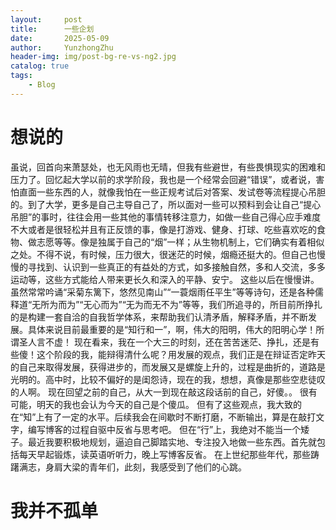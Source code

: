 ```yaml
---
layout:     post
title:      一些企划
date:       2025-05-09
author:     YunzhongZhu
header-img: img/post-bg-re-vs-ng2.jpg
catalog: true
tags:
    - Blog
---
```


# 想说的
虽说，回首向来萧瑟处，也无风雨也无晴，但我有些避世，有些畏惧现实的困难和压力了。回忆起大学以前的求学阶段，我也是一个经常会回避“错误”，或者说，害怕直面一些东西的人，就像我怕在一些正规考试后对答案、发试卷等流程提心吊胆的。到了大学，更多是自己主导自己了，所以面对一些可以预料到会让自己“提心吊胆”的事时，往往会用一些其他的事情转移注意力，如做一些自己得心应手难度不大或者是很轻松并且有正反馈的事，像是打游戏、健身、打球、吃些喜欢吃的食物、做志愿等等。像是独属于自己的“烟”一样；从生物机制上，它们确实有着相似之处。不得不说，有时候，压力很大，很迷茫的时候，烟瘾还挺大的。但自己也慢慢的寻找到、认识到一些真正的有益处的方式，如多接触自然，多和人交流，多多运动等，这些方式能给人带来更长久和深入的平静、安宁。
这些以后在慢慢讲。
虽然常常吟诵“采菊东篱下，悠然见南山”“一蓑烟雨任平生”等等诗句，还是各种儒释道“无所为而为”“无心而为”“无为而无不为”等等，我们所追寻的，所目前所挣扎的是构建一套自洽的自我哲学体系，来帮助我们认清矛盾，解释矛盾，并不断发展。具体来说目前最重要的是“知行和一”，啊，伟大的阳明，伟大的阳明心学！所谓圣人言不虚！
现在看来，我在一个大三的时刻，还在苦苦迷茫、挣扎，还是有些傻！这个阶段的我，能辩得清什么呢？用发展的观点，我们正是在辩证否定昨天的自己来取得发展，获得进步的，而发展又是螺旋上升的，过程是曲折的，道路是光明的。高中时，比较不偏好的是闺怨诗，现在的我，想想，真像是那些空悲徒叹的人啊。
现在回望之前的自己，从大一到现在敲这段话前的自己，好傻。。
很有可能，明天的我也会认为今天的自己是个傻瓜。
但有了这些观点，我大致的在“知”上有了一定的水平。后续我会在间歇时不断打磨，不断输出，算是在敲打文字，编写博客的过程自驱中反省与思考吧。
但在“行”上，我绝对不能当一个矮子。最近我要积极地规划，逼迫自己脚踏实地、专注投入地做一些东西。首先就包括每天早起锻炼，读英语听听力，晚上写博客反省。
在上世纪那些年代，那些踌躇满志，身肩大梁的青年们，此刻，我感受到了他们的心跳。
# 我并不孤单

